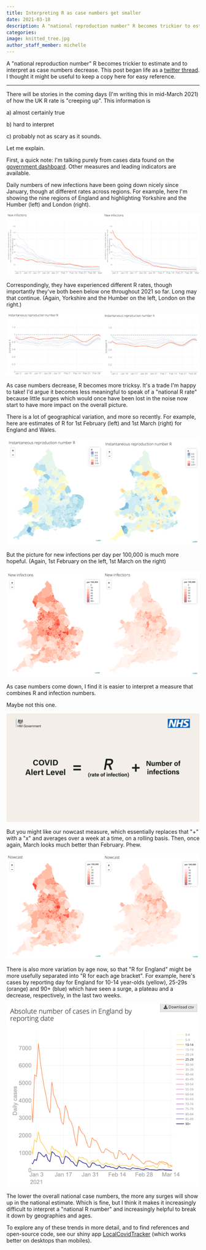```yaml
---
title: Interpreting R as case numbers get smaller
date: 2021-03-18
description: A "national reproduction number" R becomes trickier to estimate and to interpret as case numbers decrease.
categories:
image: knitted_tree.jpg
author_staff_member: michelle
---
```


A "national reproduction number" R becomes trickier to estimate and to interpret as case numbers decrease.
This post began life as a <a href="https://twitter.com/mishkendall/status/1372234475380293636?s=20" target="_blank">twitter thread</a>.
I thought it might be useful to keep a copy here for easy reference.

---

There will be stories in the coming days (I'm writing this in mid-March 2021) of how the UK R rate is "creeping up". This information is

a) almost certainly true

b) hard to interpret

c) probably not as scary as it sounds.

Let me explain.

First, a quick note: I'm talking purely from cases data found on the <a href="https://coronavirus.data.gov.uk" target="_blank">government dashboard</a>. Other measures and leading indicators are available.

Daily numbers of new infections have been going down nicely since January, though at different rates across regions. For example, here I'm showing the nine regions of England and highlighting Yorkshire and the Humber (left) and London (right).

<img src="/images/interpreting_R_new_infs_Y&H.png"  alt="Yorkshire and the Humber" width="50%"><img src="/images/interpreting_R_new_infs_London.png"  alt="London" width="50%">

Correspondingly, they have experienced different R rates, though importantly they've both been below one throughout 2021 so far. Long may that continue. (Again, Yorkshire and the Humber on the left, London on the right.)

<img src="/images/interpreting_R_R(t)_Y&H.png"  alt="Yorkshire and the Humber" width="50%"><img src="/images/interpreting_R_R(t)_London.png"  alt="London" width="50%">

As case numbers decrease, R becomes more tricksy. It's a trade I'm happy to take! I'd argue it becomes less meaningful to speak of a "national R rate" because little surges which would once have been lost in the noise now start to have more impact on the overall picture.

There is a lot of geographical variation, and more so recently. For example, here are estimates of R for 1st February (left) and 1st March (right) for England and Wales.

<img src="/images/interpreting_R_R(t)_Feb.png"  alt="1st February 2021" width="50%"><img src="/images/interpreting_R_R(t)_March.png"  alt="1st March 2021" width="50%">

But the picture for new infections per day per 100,000 is much more hopeful. (Again, 1st February on the left, 1st March on the right)

<img src="/images/interpreting_R_new_infs_Feb.png"  alt="1st February 2021" width="50%"><img src="/images/interpreting_R_new_infs_March.png"  alt="1st March 2021" width="50%">

As case numbers come down, I find it is easier to interpret a measure that combines R and infection numbers.

Maybe not this one.

<img src="/images/Boris's_R.jpg"  alt="COVID alert level = R + Number of infections" width="100%">

But you might like our nowcast measure, which essentially replaces that "+" with a "x" and averages over a week at a time, on a rolling basis. Then, once again, March looks much better than February. Phew.

<img src="/images/interpreting_R_nowcast_Feb.png"  alt="1st February 2021" width="50%"><img src="/images/interpreting_R_nowcast_March.png"  alt="1st March 2021" width="50%">

There is also more variation by age now, so that "R for England" might be more usefully separated into "R for each age bracket". For example, here's cases by reporting day for England for 10-14 year-olds (yellow), 25-29s (orange) and 90+ (blue) which have seen a surge, a plateau and a decrease, respectively, in the last two weeks.

<img src="/images/interpreting_R_cases_by_age.png"  alt="Cases by age" width="100%">

The lower the overall national case numbers, the more any surges will show up in the national estimate. Which is fine, but I think it makes it increasingly difficult to interpret a "national R number" and increasingly helpful to break it down by geographies and ages.

To explore any of these trends in more detail, and to find references and open-source code, see our shiny app <a href="https://bdi-pathogens.shinyapps.io/LocalCovidTracker/" target="_blank">LocalCovidTracker</a> (which works better on desktops than mobiles).
